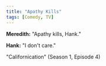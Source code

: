 ```yaml
---
title: "Apathy Kills"
tags: [Comedy, TV]
---
```


**Meredith:** "Apathy kills, Hank."

**Hank:** "I don't care."

"Californication" (Season 1, Episode 4)
